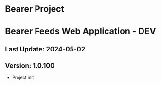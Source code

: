 # Bearer Project

# Bearer Feeds Web Application - DEV

## Last Update: 2024-05-02

## Version: 1.0.100

+ Project init